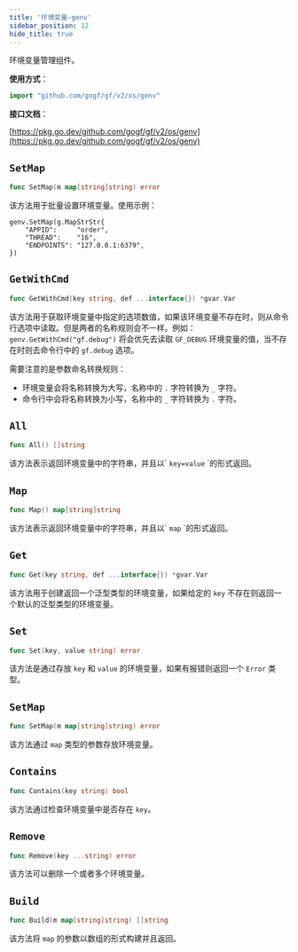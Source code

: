 ```yaml
---
title: '环境变量-genv'
sidebar_position: 12
hide_title: true
---
```


环境变量管理组件。

**使用方式**：

```go
import "github.com/gogf/gf/v2/os/genv"
```

**接口文档**：

[https://pkg.go.dev/github.com/gogf/gf/v2/os/genv](https://pkg.go.dev/github.com/gogf/gf/v2/os/genv)

## `SetMap`

```go
func SetMap(m map[string]string) error
```

该方法用于批量设置环境变量。使用示例：

```
genv.SetMap(g.MapStrStr{
	"APPID":     "order",
	"THREAD":    "16",
	"ENDPOINTS": "127.0.0.1:6379",
})
```

## `GetWithCmd`

```go
func GetWithCmd(key string, def ...interface{}) *gvar.Var
```

该方法用于获取环境变量中指定的选项数值，如果该环境变量不存在时，则从命令行选项中读取。但是两者的名称规则会不一样。例如： `genv.GetWithCmd("gf.debug")` 将会优先去读取 `GF_DEBUG` 环境变量的值，当不存在时则去命令行中的 `gf.debug` 选项。

需要注意的是参数命名转换规则：

- 环境变量会将名称转换为大写，名称中的 `.` 字符转换为 `_` 字符。
- 命令行中会将名称转换为小写，名称中的 `_` 字符转换为 `.` 字符。

## `All`

```go
func All() []string
```

该方法表示返回环境变量中的字符串，并且以\` `key=value` \`的形式返回。

## `Map`

```go
func Map() map[string]string
```

该方法表示返回环境变量中的字符串，并且以\` `map` \`的形式返回。

## `Get`

```go
func Get(key string, def ...interface{}) *gvar.Var
```

该方法用于创建返回一个泛型类型的环境变量，如果给定的 `key` 不存在则返回一个默认的泛型类型的环境变量。

## `Set`

```go
func Set(key, value string) error
```

该方法是通过存放 `key` 和 `value` 的环境变量，如果有报错则返回一个 `Error` 类型。

## `SetMap`

```go
func SetMap(m map[string]string) error
```

该方法通过 `map` 类型的参数存放环境变量。

## `Contains`

```go
func Contains(key string) bool
```

该方法通过检查环境变量中是否存在 `key`。

## `Remove`

```go
func Remove(key ...string) error
```

该方法可以删除一个或者多个环境变量。

## `Build`

```go
func Build(m map[string]string) []string
```

该方法将 `map` 的参数以数组的形式构建并且返回。